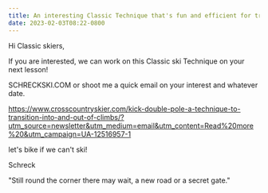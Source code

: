 ```yaml
---
title: An interesting Classic Technique that's fun and efficient for transitions
date: 2023-02-03T08:22-0800
---
```

Hi Classic skiers,

If you are interested,  we can work on this Classic ski Technique on your next lesson!

SCHRECKSKI.COM or shoot me a quick email on your interest and whatever date.


https://www.crosscountryskier.com/kick-double-pole-a-technique-to-transition-into-and-out-of-climbs/?utm_source=newsletter&utm_medium=email&utm_content=Read%20more%20&utm_campaign=UA-12516957-1

let's bike if we can't ski!

Schreck

"Still round the corner there may wait,
a new road or a secret gate."
